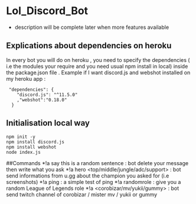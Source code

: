 # Lol_Discord_Bot
* description will be complete later when more features available
## Explications about dependencies on heroku
In every bot you will do on heroku , you need to specify the dependencies ( i.e the modules your require and you need usual npm install in local) inside the package.json file .
Example if I want discord.js and webshot installed on my heroku app :
```
 "dependencies": {
    "discord.js": "^11.5.0"
    ,"webshot":"0.18.0"
  }
```
## Initialisation local way
```
npm init -y
npm install discord.js
npm install webshot
node index.js
```
##Commands
 *!a say this is a random sentence :  bot delete your message then write what you ask 
 *!a hero <champion> <top/middle/jungle/adc/support> : bot send informations from u.gg about the champion you asked for (i.e screenshots) 
 *!a ping : a simple test of ping
 *!a randomrole : give you a random League of Legends role
 *!a <corobizar/mv/yukii/gummy> : bot send twitch channel of corobizar / mister mv / yukii or gummy
